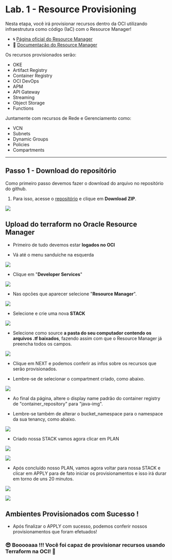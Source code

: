 # Lab. 1 - Resource Provisioning  

Nesta etapa, você irá provisionar recursos dentro da OCI utilizando infraestrutura como código (IaC) com o Resource Manager!

- 🌀 [Página oficial do Resource Manager](https://www.oracle.com/br/devops/resource-manager/)
- 🧾 [Documentação do Resource Manager](https://docs.oracle.com/pt-br/iaas/Content/ResourceManager/home.htm)

Os recursos provisionados serão:

- OKE
- Artifact Registry
- Container Registry
- OCI DevOps
- APM
- API Gateway
- Streaming
- Object Storage
- Functions

Juntamente com recursos de Rede e Gerenciamento como:

- VCN
- Subnets
- Dynamic Groups
- Policies
- Compartments

- - -

## Passo 1 - Download do repositório

Como primeiro passo devemos fazer o download do arquivo no repositório do github.

 1. Para isso, acesse o [repositório](https://github.com/CeInnovationTeam/terraform-dev-linuxtips) e clique em **Download ZIP**.
  

![](./images/IMG01.PNG)
  

## Upload do terraform no Oracle Resource Manager

  

- Primeiro de tudo devemos estar **logados no OCI**

- Vá até o menu sanduiche na esquerda

  

![](./images/printsand.PNG)


- Clique em "**Developer Services**"

  

![](./images/printdevserv.PNG)


- Nas opcões que aparecer selecione "**Resource Manager**".

  

![](./images/printorm.PNG)


- Selecione e crie uma nova **STACK**

  

![](./images/printstack.PNG)

- Selecione como source **a pasta do seu computador contendo os arquivos .tf baixados**, fazendo assim com que o Resource Manager já preencha todos os campos.

  

![](./images/printcstack.PNG)

- Clique em NEXT e podemos conferir as infos sobre os recursos que serão provisionados.

- Lembre-se de selecionar o compartment criado, como abaixo.

![](./images/IMG02.PNG)

- Ao final da página, altere o display name padrão do container registry de "container_repository" para "java-img".

- Lembre-se também de alterar o bucket_namespace para o namespace da sua tenancy, como abaixo.

![](./images/IMG03.PNG)



- Criado nossa STACK vamos agora clicar em PLAN

  

![](./images/printplan.PNG)

  

![](./images/printplan2.PNG)


- Após concluído nosso PLAN, vamos agora voltar para nossa STACK e clicar em APPLY para de fato iniciar os provisionamentos e isso irá durar em torno de uns 20 minutos.

  

![](./images/printapply.PNG)

  

![](./images/printapply2.PNG)

  

## Ambientes Provisionados com Sucesso !

 - Após finalizar o APPLY com sucesso, podemos conferir nossos
   provisionamentos que foram efetuados!

### 😎 Booooaaa !!! Você foi capaz de provisionar recursos usando Terraform na OCI! 🚀

